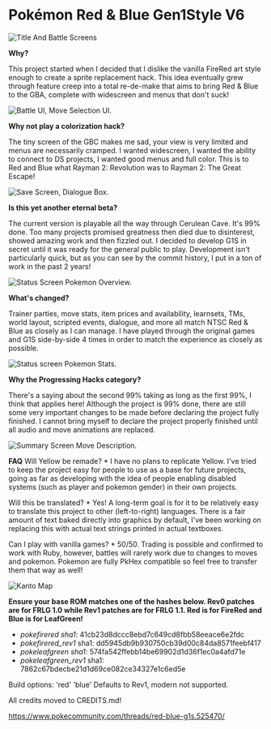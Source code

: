 # Pokémon Red & Blue Gen1Style V6

![](https://gitlab.com/xyifer12/firered_gen1style/-/raw/master/ImagesAndStuff/BulkPromoTitleAndBattle.png "Title And Battle Screens")

**Why?**

This project started when I decided that I dislike the vanilla FireRed art style enough to create a sprite replacement hack.
This idea eventually grew through feature creep into a total re-de-make that aims to bring Red & Blue to the GBA, complete with widescreen and menus that don't suck!

![](https://gitlab.com/xyifer12/firered_gen1style/-/raw/master/ImagesAndStuff/BulkPromoTowns.png "Battle UI, Move Selection UI.")

**Why not play a colorization hack?**

The tiny screen of the GBC makes me sad, your view is very limited and menus are necessarily cramped. I wanted widescreen, I wanted the ability to connect to DS projects, I wanted good menus and full color.
This is to Red and Blue what Rayman 2: Revolution was to Rayman 2: The Great Escape!

![](https://gitlab.com/xyifer12/firered_gen1style/-/raw/master/ImagesAndStuff/BulkPromoAdventure.png "Save Screen, Dialogue Box.")

**Is this yet another eternal beta?**

The current version is playable all the way through Cerulean Cave. It's 99% done.
Too many projects promised greatness then died due to disinterest, showed amazing work and then fizzled out.
I decided to develop G1S in secret until it was ready for the general public to play.
Development isn't particularly quick, but as you can see by the commit history, I put in a ton of work in the past 2 years!

![](https://gitlab.com/xyifer12/firered_gen1style/-/raw/master/ImagesAndStuff/BulkPromoMenu.png "Status Screen Pokemon Overview.")

**What's changed?**

Trainer parties, move stats, item prices and availability, learnsets, TMs, world layout, scripted events, dialogue, and more all match NTSC Red & Blue as closely as I can manage. I have played through the original games and G1S side-by-side 4 times in order to match the experience as closely as possible.

![](https://gitlab.com/xyifer12/firered_gen1style/-/raw/master/ImagesAndStuff/BulkPromoPokedex.png "Status screen Pokemon Stats.")

**Why the Progressing Hacks category?**

There's a saying about the second 99% taking as long as the first 99%, I think that applies here!
Although the project is 99% done, there are still some very important changes to be made before declaring the project fully finished. 
I cannot bring myself to declare the project properly finished until all audio and move animations are replaced.

![](https://gitlab.com/xyifer12/firered_gen1style/-/raw/master/ImagesAndStuff/BulkPromoParty.png "Summary Screen Move Description.")

**FAQ**
Will Yellow be remade? * I have no plans to replicate Yellow. I've tried to keep the project easy for people to use as a base for future projects, going as far as developing with the idea of people enabling disabled systems (such as player and pokemon gender) in their own projects.

Will this be translated? *  Yes! A long-term goal is for it to be relatively easy to translate this project to other (left-to-right) languages. There is a fair amount of text baked directly into graphics by default, I've been working on replacing this with actual text strings printed in actual textboxes.

Can I play with vanilla games? * 50/50. Trading is possible and confirmed to work with Ruby, however, battles will rarely work due to changes to moves and pokemon. Pokemon are fully PkHex compatible so feel free to transfer them that way as well!

![](https://gitlab.com/xyifer12/firered_gen1style/-/raw/master/ImagesAndStuff/Overworld_V1.png "Kanto Map")

**Ensure your base ROM matches one of the hashes below. Rev0 patches are for FRLG 1.0 while Rev1 patches are for FRLG 1.1. Red is for FireRed and Blue is for LeafGreen!**
- _pokefirered sha1_: 41cb23d8dccc8ebd7c649cd8fbb58eeace6e2fdc
- _pokefirered_rev1_ sha1: dd5945db9b930750cb39d00c84da8571feebf417
- _pokeleafgreen sha1_: 574fa542ffebb14be69902d1d36f1ec0a4afd71e
- _pokeleafgreen_rev1_ sha1: 7862c67bdecbe21d1d69ce082ce34327e1c6ed5e

Build options: 'red' 'blue'
Defaults to Rev1, modern not supported.

All credits moved to CREDITS.md!

https://www.pokecommunity.com/threads/red-blue-g1s.525470/